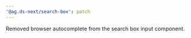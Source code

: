 ```yaml
---
'@ag.ds-next/search-box': patch
---
```


Removed browser autocomplete from the search box input component.
